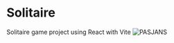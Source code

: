 # Solitaire
 Solitaire game project using React with Vite
![PASJANS](https://github.com/PiotrFoltyniewicz/Solitaire/assets/91147191/0b64827f-4cec-4516-8152-183525338737)
